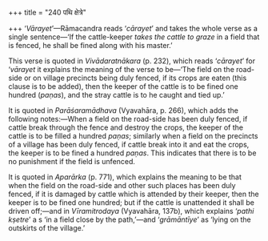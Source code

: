 +++
title = "240 पथि क्षेत्रे"

+++
‘*Vārayet*’—Rāmacandra reads ‘*cārayet*’ and takes the whole verse as a
single sentence—‘If the cattle-keeper *takes the cattle to graze* in a
field that is fenced, he shall be fined along with his master.’

This verse is quoted in *Vivādaratnākara* (p. 232), which reads
‘*cārayet*’ for ‘*vārayet* it explains the meaning of the verse to
be—‘The field on the road-side or on village precincts being duly
fenced, if its crops are eaten (this clause is to be added), then the
keeper of the cattle is to be fined one hundred (*paṇas*), and the stray
cattle is to he caught and tied up.’

It is quoted in *Parāśaramādhava* (Vyavahāra, p. 266), which adds the
following notes:—When a field on the road-side has been duly fenced, if
cattle break through the fence and destroy the crops, the keeper of the
cattle is to be filled a hundred *paṇas*; similarly when a field on the
precincts of a village has been duly fenced, if cattle break into it and
eat the crops, the keeper is to be fined a hundred *paṇas*. This
indicates that there is to be no punishment if the field is unfenced.

It is quoted in *Aparārka* (p. 771), which explains the meaning to be
that when the field on the road-side and other such places has been duly
fenced, if it is damaged by cattle which is attended by their keeper,
then the keeper is to be fined one hundred; but if the cattle is
unattended it shall be driven off;—and in *Vīramitrodaya* (Vyavahāra,
137b), which explains ‘*pathi kṣetre*’ a s ‘in a field close by the
path,’—and ‘*grāmāntīye*’ as ‘lying on the outskirts of the village.’


